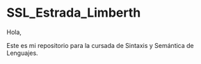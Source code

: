 # SSL_Estrada_Limberth

Hola,

Este es mi repositorio para la cursada de Sintaxis y Semántica de Lenguajes.
